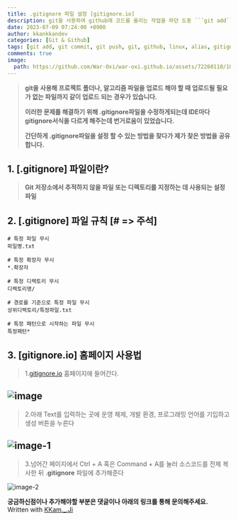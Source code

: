 ```yaml
---
title: .gitignore 파일 설정 [gitignore.io]
description: git을 사용하여 github에 코드를 올리는 작업을 하던 도중 ```git add```, ```git commit```, ```git push``` 총 3가지 명령어를 계속 입력하는데 번거로움이 있었습니다. alias 기능을 사용해 하나의 명령어로 add, commit, push까지 한번에하는 방법을 공유합니다. alias라는 기능을 사용해서 다른 명령어 조합도 간단하게 입력할 수 있습니다.
date: 2023-07-09 07:24:00 +0900
author: kkankkandev
categories: [Git & Github]
tags: [git add, git commit, git push, git, github, linux, alias, gitignore, gitignore.io]     # TAG names should always be lowercase
comments: true
image:
  path: https://github.com/War-Oxi/war-oxi.github.io/assets/72260110/10da090c-58f9-4cba-a431-7449611702e5
---
```


> **git을 사용해 프로젝트 폴더나, 알고리즘 파일을 업로드 해야 할 때 업로드될 필요가 없는 파일까지 같이 업로드 되는 경우가 있습니다.**
> 
> **이러한 문제를 해결하기 위해 .gitignore파일을 수정하게되는데 IDE마다 gitignore서식을 다르게 해주는데 번거로움이 있었습니다.**
>
> **간단하게 .gitignore파일을 설정 할 수 있는 방법을 찾다가 제가 찾은 방법을 공유합니다.**
    
## 1. [.gitignore] 파일이란?
>  **Git 저장소에서 추적하지 않을 파일 또는 디렉토리를 지정하는 데 사용되는 설정 파일**


## 2. [.gitignore] 파일 규칙 [# => 주석]

```
# 특정 파일 무시
파일명.txt

# 특정 확장자 무시
*.확장자

# 특정 디렉토리 무시
디렉토리명/

# 경로를 기준으로 특정 파일 무시
상위디렉토리/특정파일.txt

# 특정 패턴으로 시작하는 파일 무시
특정패턴*
```

## 3. [gitignore.io] 홈페이지 사용법
> 1.[gitignore.io](https://gitignore.io) 홈페이지에 들어간다.

![image](https://github.com/War-Oxi/war-oxi.github.io/assets/72260110/10da090c-58f9-4cba-a431-7449611702e5)
---
> 2.아래 Text를 입력하는 곳에 운영 체제, 개발 환경, 프로그래밍 언어를 기입하고 생성 버튼을 누른다   

![image-1](https://github.com/War-Oxi/war-oxi.github.io/assets/72260110/e63013d7-3093-4c9a-bb70-bef2792bfacf)
---
> 3.넘어간 페이지에서 Ctrl + A 혹은 Command + A를 눌러 소스코드를 전체 복사한 뒤 .**gitignore** 파일에 추가해준다

![image-2](https://github.com/War-Oxi/war-oxi.github.io/assets/72260110/3fd3da45-c3ce-4fdf-bf24-4c7e3aaedce9)


<strong>궁금하신점이나 추가해야할 부분은 댓글이나 아래의 링크를 통해 문의해주세요.</strong>   
Written with [KKam.\_\.Ji](https://www.instagram.com/kkam._.ji/)
